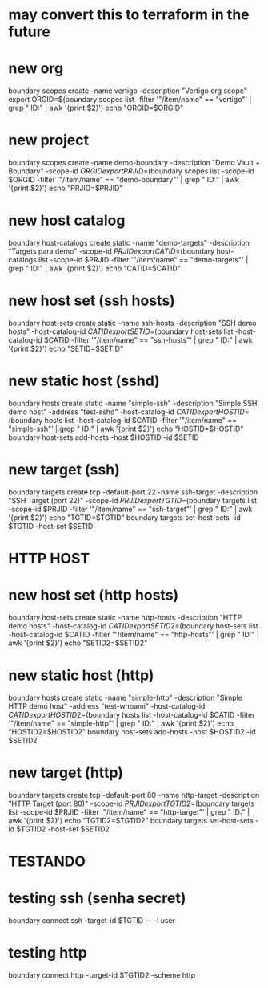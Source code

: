 # may convert this to terraform in the future

# new org
boundary scopes create -name vertigo -description "Vertigo org scope"
export ORGID=$(boundary scopes list -filter '"/item/name" == "vertigo"' | grep " ID:" | awk '{print $2}')
echo "ORGID=$ORGID"

# new project
boundary scopes create -name demo-boundary -description "Demo Vault + Boundary" -scope-id $ORGID
export PRJID=$(boundary scopes list -scope-id $ORGID -filter '"/item/name" == "demo-boundary"' | grep " ID:" | awk '{print $2}')
echo "PRJID=$PRJID"

# new host catalog
boundary host-catalogs create static -name "demo-targets" -description "Targets para demo" -scope-id $PRJID
export CATID=$(boundary host-catalogs list -scope-id $PRJID -filter '"/item/name" == "demo-targets"' | grep " ID:" | awk '{print $2}')
echo "CATID=$CATID"

# new host set (ssh hosts)
boundary host-sets create static -name ssh-hosts -description "SSH demo hosts" -host-catalog-id $CATID
export SETID=$(boundary host-sets list -host-catalog-id $CATID -filter '"/item/name" == "ssh-hosts"' | grep " ID:" | awk '{print $2}')
echo "SETID=$SETID"

# new static host (sshd)
boundary hosts create static -name "simple-ssh" -description "Simple SSH demo host" -address "test-sshd" -host-catalog-id $CATID
export HOSTID=$(boundary hosts list -host-catalog-id $CATID -filter '"/item/name" == "simple-ssh"' | grep " ID:" | awk '{print $2}')
echo "HOSTID=$HOSTID"
boundary host-sets add-hosts -host $HOSTID -id $SETID

# new target (ssh)
boundary targets create tcp -default-port 22 -name ssh-target -description "SSH Target (port 22)" -scope-id $PRJID
export TGTID=$(boundary targets list -scope-id $PRJID -filter '"/item/name" == "ssh-target"' | grep " ID:" | awk '{print $2}')
echo "TGTID=$TGTID"
boundary targets set-host-sets -id $TGTID -host-set $SETID


# HTTP HOST

# new host set (http hosts)
boundary host-sets create static -name http-hosts -description "HTTP demo hosts" -host-catalog-id $CATID
export SETID2=$(boundary host-sets list -host-catalog-id $CATID -filter '"/item/name" == "http-hosts"' | grep " ID:" | awk '{print $2}')
echo "SETID2=$SETID2"

# new static host (http)
boundary hosts create static -name "simple-http" -description "Simple HTTP demo host" -address "test-whoami" -host-catalog-id $CATID
export HOSTID2=$(boundary hosts list -host-catalog-id $CATID -filter '"/item/name" == "simple-http"' | grep " ID:" | awk '{print $2}')
echo "HOSTID2=$HOSTID2"
boundary host-sets add-hosts -host $HOSTID2 -id $SETID2

# new target (http)
boundary targets create tcp -default-port 80 -name http-target -description "HTTP Target (port 80)" -scope-id $PRJID
export TGTID2=$(boundary targets list -scope-id $PRJID -filter '"/item/name" == "http-target"' | grep " ID:" | awk '{print $2}')
echo "TGTID2=$TGTID2"
boundary targets set-host-sets -id $TGTID2 -host-set $SETID2

# TESTANDO

# testing ssh (senha secret)
boundary connect ssh -target-id $TGTID -- -l user

# testing http
boundary connect http -target-id $TGTID2 -scheme http
